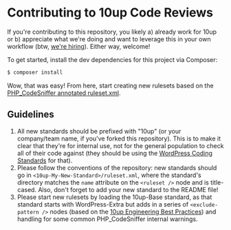 # Contributing to 10up Code Reviews

If you're contributing to this repository, you likely a) already work for 10up or b) appreciate what we're doing and want to leverage this in your own workflow (btw, [we're hiring](http://10up.com/careers/)). Either way, welcome!

To get started, install the dev dependencies for this project via Composer:

```bash
$ composer install
```

Wow, that was easy! From here, start creating new rulesets based on the [PHP_CodeSniffer annotated ruleset.xml](https://github.com/squizlabs/PHP_CodeSniffer/wiki/Annotated-ruleset.xml).

## Guidelines

1. All new standards should be prefixed with "10up" (or your company/team name, if you've forked this repository). This is to make it clear that they're for internal use, not for the general population to check all of their code against (they should be using the [WordPress Coding Standards](https://github.com/WordPress-Coding-Standards/WordPress-Coding-Standards) for that).
2. Please follow the conventions of the repository: new standards should go in `<10up-My-New-Standard>/ruleset.xml`, where the standard's directory matches the `name` attribute on the `<ruleset />` node and is title-cased. Also, don't forget to add your new standard to the README file!
3. Please start new rulesets by loading the 10up-Base standard, as that standard starts with WordPress-Extra but adds in a series of `<exclude-pattern />` nodes (based on the [10up Engineering Best Practices](https://10up.github.io/Engineering-Best-Practices/structure/)) and handling for some common PHP_CodeSniffer internal warnings.
